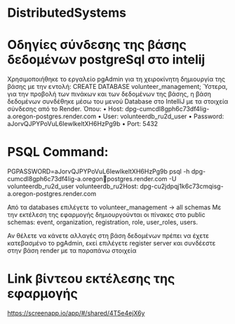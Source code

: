 # DistributedSystems 

# Οδηγίες σύνδεσης της βάσης δεδομένων postgreSql στο intelij 

Χρησιμοποιήθηκε το εργαλείο pgAdmin για τη χειροκίνητη δημιουργία της βάσης με την εντολή: CREATE DATABASE volunteer_management;
Ύστερα, για την προβολή των πινάκων και των δεδομένων της βάσης, η βάση δεδομένων συνδέθηκε μέσω 
του μενού Database στο IntelliJ με τα στοιχεία σύνδεσης από το Render. 
Όπου:
• Host: dpg-cumcdl8gph6c73df4lig-a.oregon-postgres.render.com
• User: volunteerdb_ru2d_user
• Password: aJorvQJPYPoVuL6IewlkeltXH6HzPg9b
• Port: 5432

# PSQL Command:
PGPASSWORD=aJorvQJPYPoVuL6IewlkeltXH6HzPg9b psql -h dpg-cumcdl8gph6c73df4lig-a.oregonpostgres.render.com -U volunteerdb_ru2d_user volunteerdb_ru2Host: dpg-cu2jdpqj1k6c73cmqisg-a.oregon-postgres.render.com

Από τα databases επιλέγετε το volunteer_management -> all schemas
Με την εκτέλεση της εφαρμογής δημιουργούνται οι πίνακες στο public schemas: event, organization, registration, role, user_roles, users.

Αν θέλετε να κάνετε αλλαγές στη βάση δεδομένων πρέπει να έχετε κατεβασμένο το pgAdmin, εκεί επιλέγετε register server και συνδέεστε στην βάση render με τα παραπάνω στοιχεία 

# Link βίντεου εκτέλεσης της εφαρμογής
https://screenapp.io/app/#/shared/4T5e4ejX6y










